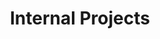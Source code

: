 ---
title: Internal Projects
parent: projects
order: 1
sitemap:
  priority: 1
  changefreq: 'weekly'

sections:

   - file: internalprojects
     layout: cards

---